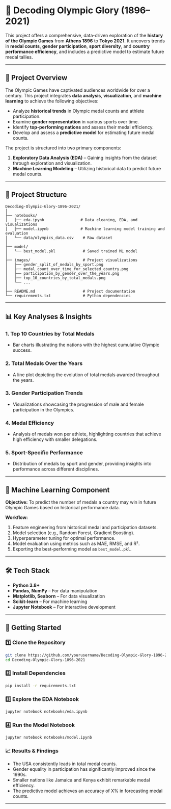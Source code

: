 # 🏅 Decoding Olympic Glory (1896–2021)

This project offers a comprehensive, data-driven exploration of the **history of the Olympic Games** from **Athens 1896** to **Tokyo 2021**. It uncovers trends in **medal counts**, **gender participation**, **sport diversity**, and **country performance efficiency**, and includes a predictive model to estimate future medal tallies.

---

## 📌 Project Overview

The Olympic Games have captivated audiences worldwide for over a century. This project integrates **data analysis**, **visualization**, and **machine learning** to achieve the following objectives:

- Analyze **historical trends** in Olympic medal counts and athlete participation.
- Examine **gender representation** in various sports over time.
- Identify **top-performing nations** and assess their medal efficiency.
- Develop and assess a **predictive model** for estimating future medal counts.

The project is structured into two primary components:
1. **Exploratory Data Analysis (EDA)** – Gaining insights from the dataset through exploration and visualization.
2. **Machine Learning Modeling** – Utilizing historical data to predict future medal counts.

---

## 📂 Project Structure

```
Decoding-Olympic-Glory-1896-2021/
│
├── notebooks/
│   ├── eda.ipynb                # Data cleaning, EDA, and visualizations
│   ├── model.ipynb              # Machine learning model training and evaluation
│   └── data/olympics_data.csv    # Raw dataset
│
├── model/
│   └── best_model.pkl            # Saved trained ML model
│
├── images/                       # Project visualizations
│   ├── gender_split_of_medals_by_sport.png
│   ├── medal_count_over_time_for_selected_country.png
│   ├── participation_by_gender_over_the_years.png
│   ├── top_10_countries_by_total_medals.png
│   └── ...
│
├── README.md                     # Project documentation
└── requirements.txt              # Python dependencies
```

---

## 📊 Key Analyses & Insights

### 1. **Top 10 Countries by Total Medals**
- Bar charts illustrating the nations with the highest cumulative Olympic success.

### 2. **Total Medals Over the Years**
- A line plot depicting the evolution of total medals awarded throughout the years.

### 3. **Gender Participation Trends**
- Visualizations showcasing the progression of male and female participation in the Olympics.

### 4. **Medal Efficiency**
- Analysis of medals won per athlete, highlighting countries that achieve high efficiency with smaller delegations.

### 5. **Sport-Specific Performance**
- Distribution of medals by sport and gender, providing insights into performance across different disciplines.

---

## 🤖 Machine Learning Component

**Objective:** To predict the number of medals a country may win in future Olympic Games based on historical performance data.

**Workflow:**
1. Feature engineering from historical medal and participation datasets.
2. Model selection (e.g., Random Forest, Gradient Boosting).
3. Hyperparameter tuning for optimal performance.
4. Model evaluation using metrics such as MAE, RMSE, and R².
5. Exporting the best-performing model as `best_model.pkl`.

---

## 🛠 Tech Stack

- **Python 3.8+**
- **Pandas, NumPy** – For data manipulation
- **Matplotlib, Seaborn** – For data visualization
- **Scikit-learn** – For machine learning
- **Jupyter Notebook** – For interactive development

---

## 🚀 Getting Started

### 1️⃣ Clone the Repository
```bash
git clone https://github.com/yourusername/Decoding-Olympic-Glory-1896-2021.git
cd Decoding-Olympic-Glory-1896-2021
```

### 2️⃣ Install Dependencies
```bash
pip install -r requirements.txt
```

### 3️⃣ Explore the EDA Notebook
```bash
jupyter notebook notebooks/eda.ipynb
```

### 4️⃣ Run the Model Notebook
```bash
jupyter notebook notebooks/model.ipynb
```

### 📈 Results & Findings
- The USA consistently leads in total medal counts.
- Gender equality in participation has significantly improved since the 1990s.
- Smaller nations like Jamaica and Kenya exhibit remarkable medal efficiency.
- The predictive model achieves an accuracy of X% in forecasting medal counts.

--- 

